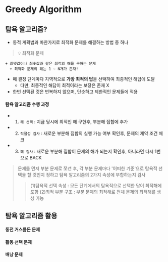 # Greedy Algorithm

## 탐욕 알고리즘?
  + 동적 계획법과 마찬가지로 최적화 문제를 해결하는 방법 중 하나
  > :bulb: 최적화 문제
  ```
  + 최댓값이나 최솟값과 같은 최적의 해를 구하는 문제
    + 최적화 문제의 해는 1 ~ N개가 존재!
  ```
  + 매 결정 단계마다 지역적으로 **가장 최적의 답**을 선택하여 최종적인 해답에 도달
    + 다만, 최종적인 해답이 최적이라는 보장은 존재 X
  + 한번 선택된 것은 번복하지 않으며, 단순하고 제한적인 문제들에 적용
 
 #### 탐욕 알고리즘 수행 과정
  + 1. `해 선택` : 지금 당시에 최적인 해 구한후, 부분해 집합에 추가 
  + 2. `적절성 검사` : 새로운 부분해 집합의 실행 가능 여부 확인후, 문제의 제약 조건 체크
  + 3. `해 검사` : 새로운 부분해 집합이 문제의 해가 되는지 확인후, 아니라면 다시 1번으로 BACK 
 
 > 문제를 먼저 부분 문제로 쪼갠 후, 각 부분 문제마다 '어떠한 기준'으로 탐욕적 선택을 할 것인지 정하고 탐욕 알고리즘의 2가지 속성에 부합하는지 검사
 >> (1)탐욕적 선택 속성 : 모든 단계에서의 탐욕적으로 선택한 답이 최적해에 포함  (2)최적 부분 구조 : 부분 문제의 최적해로 전체 문제의 최적해를 생성 가능

   
## 탐욕 알고리즘 활용
 
#### 동전 거스름돈 문제

#### 활동 선택 문제

#### 배낭 문제
